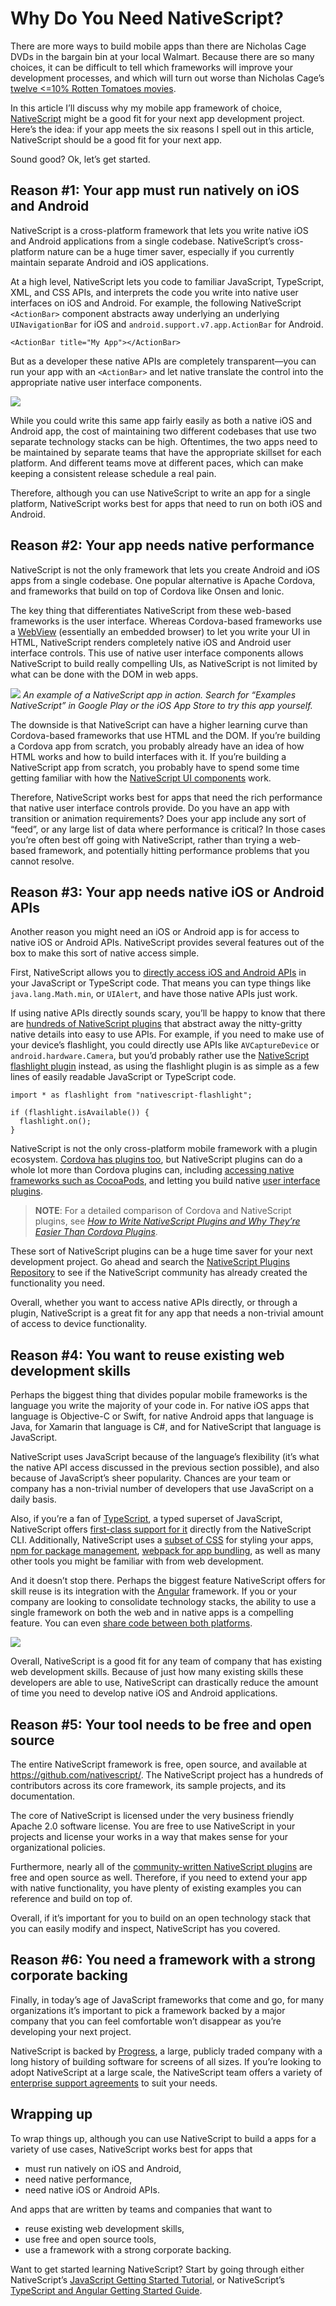 # Why Do You Need NativeScript?

There are more ways to build mobile apps than there are Nicholas Cage DVDs in the bargain bin at your local Walmart. Because there are so many choices, it can be difficult to tell which frameworks will improve your development processes, and which will turn out worse than Nicholas Cage’s [twelve <=10% Rotten Tomatoes movies](https://www.rottentomatoes.com/celebrity/nicolas_cage/).

In this article I’ll discuss why my mobile app framework of choice, [NativeScript](https://www.nativescript.org) might be a good fit for your next app development project. Here’s the idea: if your app meets the six reasons I spell out in this article, NativeScript should be a good fit for your next app.

Sound good? Ok, let’s get started.

## Reason #1: Your app must run natively on iOS and Android

NativeScript is a cross-platform framework that lets you write native iOS and Android applications from a single codebase. NativeScript’s cross-platform nature can be a huge timer saver, especially if you currently maintain separate Android and iOS applications.

At a high level, NativeScript lets you code to familiar JavaScript, TypeScript, XML, and CSS APIs, and interprets the code you write into native user interfaces on iOS and Android. For example, the following NativeScript `<ActionBar>` component abstracts away underlying an underlying `UINavigationBar` for iOS and `android.support.v7.app.ActionBar` for Android.

```
<ActionBar title="My App"></ActionBar>
```

But as a developer these native APIs are completely transparent—you can run your app with an `<ActionBar>` and let native translate the control into the appropriate native user interface components.

![](action-bars.png)

While you could write this same app fairly easily as both a native iOS and Android app, the cost of maintaining two different codebases that use two separate technology stacks can be high. Oftentimes, the two apps need to be maintained by separate teams that have the appropriate skillset for each platform. And different teams move at different paces, which can make keeping a consistent release schedule a real pain.

Therefore, although you can use NativeScript to write an app for a single platform, NativeScript works best for apps that need to run on both iOS and Android.

## Reason #2: Your app needs native performance

NativeScript is not the only framework that lets you create Android and iOS apps from a single codebase. One popular alternative is Apache Cordova, and frameworks that build on top of Cordova like Onsen and Ionic.

The key thing that differentiates NativeScript from these web-based frameworks is the user interface. Whereas Cordova-based frameworks use a [WebView](http://developer.telerik.com/featured/what-is-a-webview/) (essentially an embedded browser) to let you write your UI in HTML, NativeScript renders completely native iOS and Android user interface controls. This use of native user interface components allows NativeScript to build really compelling UIs, as NativeScript is not limited by what can be done with the DOM in web apps.

![](examples-nativescript.gif)
_An example of a NativeScript app in action. Search for “Examples NativeScript” in Google Play or the iOS App Store to try this app yourself._

The downside is that NativeScript can have a higher learning curve than Cordova-based frameworks that use HTML and the DOM. If you’re building a Cordova app from scratch, you probably already have an idea of how HTML works and how to build interfaces with it. If you’re building a NativeScript app from scratch, you probably have to spend some time getting familiar with how the [NativeScript UI components](https://docs.nativescript.org/ui/components) work.

Therefore, NativeScript works best for apps that need the rich performance that native user interface controls provide. Do you have an app with transition or animation requirements? Does your app include any sort of “feed”, or any large list of data where performance is critical? In those cases you’re often best off going with NativeScript, rather than trying a web-based framework, and potentially hitting performance problems that you cannot resolve.

## Reason #3: Your app needs native iOS or Android APIs

Another reason you might need an iOS or Android app is for access to native iOS or Android APIs. NativeScript provides several features out of the box to make this sort of native access simple.

First, NativeScript allows you to [directly access iOS and Android APIs](https://docs.nativescript.org/core-concepts/accessing-native-apis-with-javascript) in your JavaScript or TypeScript code. That means you can type things like `java.lang.Math.min`, or `UIAlert`, and have those native APIs just work.

If using native APIs directly sounds scary, you’ll be happy to know that there are [hundreds of NativeScript plugins](http://plugins.nativescript.org/) that abstract away the nitty-gritty native details into easy to use APIs. For example, if you need to make use of your device’s flashlight, you could directly use APIs like `AVCaptureDevice` or `android.hardware.Camera`, but you’d probably rather use the [NativeScript flashlight plugin](https://github.com/tjvantoll/nativescript-flashlight) instead, as using the flashlight plugin is as simple as a few lines of easily readable JavaScript or TypeScript code.

```
import * as flashlight from "nativescript-flashlight";

if (flashlight.isAvailable()) {
  flashlight.on();
}
```

NativeScript is not the only cross-platform mobile framework with a plugin ecosystem. [Cordova has plugins too](http://plugins.telerik.com/cordova), but NativeScript plugins can do a whole lot more than Cordova plugins can, including [accessing native frameworks such as CocoaPods](https://docs.nativescript.org/plugins/cocoapods), and letting you build native [user interface plugins](https://docs.nativescript.org/plugins/ui-plugin).

> **NOTE**: For a detailed comparison of Cordova and NativeScript plugins, see _[How to Write NativeScript Plugins and Why They’re Easier Than Cordova Plugins](http://developer.telerik.com/featured/write-nativescript-plugins-theyre-easier-cordova-plugins/)_.

These sort of NativeScript plugins can be a huge time saver for your next development project. Go ahead and search the [NativeScript Plugins Repository](http://plugins.nativescript.org/) to see if the NativeScript community has already created the functionality you need.

Overall, whether you want to access native APIs directly, or through a plugin, NativeScript is a great fit for any app that needs a non-trivial amount of access to device functionality.

## Reason #4: You want to reuse existing web development skills

Perhaps the biggest thing that divides popular mobile frameworks is the language you write the majority of your code in. For native iOS apps that language is Objective-C or Swift, for native Android apps that language is Java, for Xamarin that language is C#, and for NativeScript that language is JavaScript.

NativeScript uses JavaScript because of the language’s flexibility (it’s what the native API access discussed in the previous section possible), and also because of JavaScript’s sheer popularity. Chances are your team or company has a non-trivial number of developers that use JavaScript on a daily basis.

Also, if you’re a fan of [TypeScript](https://www.typescriptlang.org/), a typed superset of JavaScript, NativeScript offers [first-class support for it](https://www.nativescript.org/using-typescript-with-nativescript-when-developing-mobile-apps) directly from the NativeScript CLI. Additionally, NativeScript uses a [subset of CSS](https://docs.nativescript.org/ui/styling) for styling your apps, [npm for package management](https://docs.nativescript.org/tutorial/chapter-5), [webpack for app bundling](https://docs.nativescript.org/tooling/bundling-with-webpack), as well as many other tools you might be familiar with from web development.

And it doesn’t stop there. Perhaps the biggest feature NativeScript offers for skill reuse is its integration with the [Angular](https://angular.io/) framework. If you or your company are looking to consolidate technology stacks, the ability to use a single framework on both the web and in native apps is a compelling feature. You can even [share code between both platforms](https://www.youtube.com/watch?v=R3nyG2xtzeQ).

![](cross-platform-rendering-angular.png)

Overall, NativeScript is a good fit for any team of company that has existing web development skills. Because of just how many existing skills these developers are able to use, NativeScript can drastically reduce the amount of time you need to develop native iOS and Android applications.

## Reason #5: Your tool needs to be free and open source

The entire NativeScript framework is free, open source, and available at <https://github.com/nativescript/>. The NativeScript project has a hundreds of contributors across its core framework, its sample projects, and its documentation.

The core of NativeScript is licensed under the very business friendly Apache 2.0 software license. You are free to use NativeScript in your projects and license your works in a way that makes sense for your organizational policies.

Furthermore, nearly all of the [community-written NativeScript plugins](http://plugins.nativescript.org/) are free and open source as well. Therefore, if you need to extend your app with native functionality, you have plenty of existing examples you can reference and build on top of.

Overall, if it’s important for you to build on an open technology stack that you can easily modify and inspect, NativeScript has you covered.

## Reason #6: You need a framework with a strong corporate backing

Finally, in today’s age of JavaScript frameworks that come and go, for many organizations it’s important to pick a framework backed by a major company that you can feel comfortable won’t disappear as you’re developing your next project. 

NativeScript is backed by [Progress](https://www.progress.com/), a large, publicly traded company with a long history of building software for screens of all sizes. If you’re looking to adopt NativeScript at a large scale, the NativeScript team offers a variety of [enterprise support agreements](https://www.nativescript.org/enterprise) to suit your needs.

## Wrapping up

To wrap things up, although you can use NativeScript to build a apps for a variety of use cases, NativeScript works best for apps that

* must run natively on iOS and Android,
* need native performance,
* need native iOS or Android APIs.

And apps that are written by teams and companies that want to

* reuse existing web development skills,
* use free and open source tools,
* use a framework with a strong corporate backing.

Want to get started learning NativeScript? Start by going through either NativeScript’s [JavaScript Getting Started Tutorial](http://docs.nativescript.org/tutorial/chapter-0), or NativeScript’s [TypeScript and Angular Getting Started Guide](http://docs.nativescript.org/angular/tutorial/ng-chapter-0).
